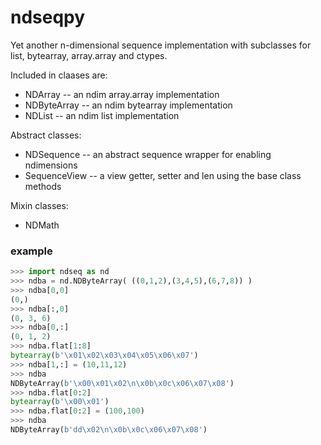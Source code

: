 # ndseqpy
Yet another n-dimensional sequence implementation with subclasses for list, bytearray, array.array and ctypes.

Included in claases are:

* NDArray       -- an ndim array.array implementation
* NDByteArray   -- an ndim bytearray implementation
* NDList        -- an ndim list implementation

Abstract classes:

* NDSequence    -- an abstract sequence wrapper for enabling ndimensions
* SequenceView  -- a view getter, setter and len using the base class methods

Mixin classes:

* NDMath


### example

  ```python
  >>> import ndseq as nd
  >>> ndba = nd.NDByteArray( ((0,1,2),(3,4,5),(6,7,8)) )
  >>> ndba[0,0]
  (0,)
  >>> ndba[:,0]
  (0, 3, 6)
  >>> ndba[0,:]
  (0, 1, 2)
  >>> ndba.flat[1:8]
  bytearray(b'\x01\x02\x03\x04\x05\x06\x07')
  >>> ndba[1,:] = (10,11,12)
  >>> ndba
  NDByteArray(b'\x00\x01\x02\n\x0b\x0c\x06\x07\x08')
  >>> ndba.flat[0:2]
  bytearray(b'\x00\x01')
  >>> ndba.flat[0:2] = (100,100)
  >>> ndba
  NDByteArray(b'dd\x02\n\x0b\x0c\x06\x07\x08')
  ```

